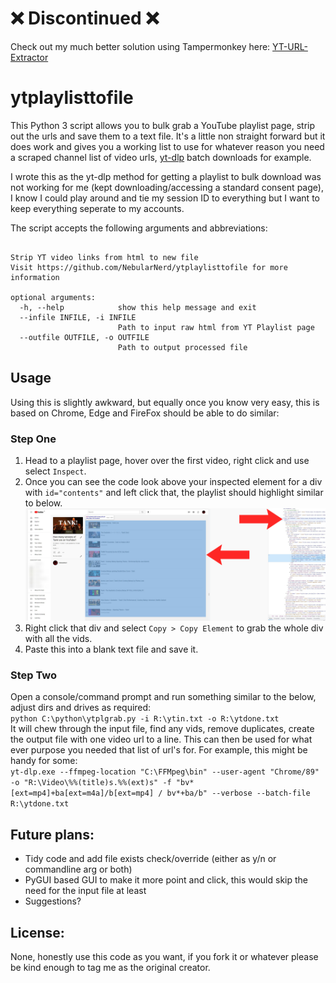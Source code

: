 # ❌ Discontinued ❌
Check out my much better solution using Tampermonkey here: [YT-URL-Extractor](../../../YT-URL-Extractor)


# ytplaylisttofile
This Python 3 script allows you to bulk grab a YouTube playlist page, strip out the urls and save them to a text file. It's a little non straight forward but it does work and gives you a working list to use for whatever reason you need a scraped channel list of video urls, [yt-dlp](https://github.com/yt-dlp/yt-dlp) batch downloads for example.

I wrote this as the yt-dlp method for getting a playlist to bulk download was not working for me (kept downloading/accessing a standard consent page), I know I could play around and tie my session ID to everything but I want to keep everything seperate to my accounts.

The script accepts the following arguments and abbreviations:
```usage: ytplgrab.py [-h] --infile INFILE --outfile OUTFILE

Strip YT video links from html to new file
Visit https://github.com/NebularNerd/ytplaylisttofile for more information

optional arguments:
  -h, --help            show this help message and exit
  --infile INFILE, -i INFILE
                        Path to input raw html from YT Playlist page
  --outfile OUTFILE, -o OUTFILE
                        Path to output processed file
```

## Usage
Using this is slightly awkward, but equally once you know very easy, this is based on Chrome, Edge and FireFox should be able to do similar:

### Step One
1) Head to a playlist page, hover over the first video, right click and use select ```Inspect```.
2) Once you can see the code look above your inspected element for a div with ```id="contents"``` and left click that, the playlist should highlight similar to below.
![Example playlist page](https://raw.githubusercontent.com/NebularNerd/ytplaylisttofile/main/ytplaylisttofile-example%20grab.jpg)
3) Right click that div and select ```Copy > Copy Element``` to grab the whole div with all the vids.
4) Paste this into a blank text file and save it.

### Step Two
Open a console/command prompt and run something similar to the below, adjust dirs and drives as required:  
```python C:\python\ytplgrab.py -i R:\ytin.txt -o R:\ytdone.txt```  
It will chew through the input file, find any vids, remove duplicates, create the output file with one video url to a line. This can then be used for what ever purpose you needed that list of url's for. For example, this might be handy for some:  
```yt-dlp.exe --ffmpeg-location "C:\FFMpeg\bin" --user-agent "Chrome/89" -o "R:\Video\%%(title)s.%%(ext)s" -f "bv*[ext=mp4]+ba[ext=m4a]/b[ext=mp4] / bv*+ba/b" --verbose --batch-file R:\ytdone.txt```

## Future plans:
- Tidy code and add file exists check/override (either as y/n or commandline arg or both)
- PyGUI based GUI to make it more point and click, this would skip the need for the input file at least
- Suggestions?

## License:
None, honestly use this code as you want, if you fork it or whatever please be kind enough to tag me as the original creator.
